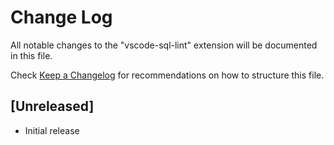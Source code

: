 # Change Log

All notable changes to the "vscode-sql-lint" extension will be documented in this file.

Check [Keep a Changelog](http://keepachangelog.com/) for recommendations on how to structure this file.

## [Unreleased]

- Initial release